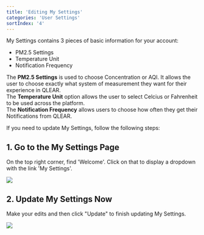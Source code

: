 ```yaml
---
title: 'Editing My Settings'
categories: 'User Settings'
sortIndex: '4'
---
```

My Settings contains 3 pieces of basic information for your account:

- PM2.5 Settings
- Temperature Unit
- Notification Frequency

The **PM2.5 Settings** is used to choose Concentration or AQI. It allows the user to choose exactly what system of measurement they want for their experience in QLEAR.  
The **Temperature Unit** option allows the user to select Celcius or Fahrenheit to be used across the platform.  
The **Notification Frequency** allows users to choose how often they get their Notifications from QLEAR.  

If you need to update My Settings, follow the following steps:

## 1. Go to the My Settings Page  

On the top right corner, find 'Welcome'. Click on that to display a dropdown with the link 'My Settings'.

![](https://cloud.githubusercontent.com/assets/3292593/25466714/d7a3ee90-2b3c-11e7-85a4-11c7756999aa.png)

## 2. Update My Settings Now

Make your edits and then click "Update" to finish updating My Settings.

![](https://cloud.githubusercontent.com/assets/26155270/24278523/4c427a74-107f-11e7-85d5-a439b4774252.png)